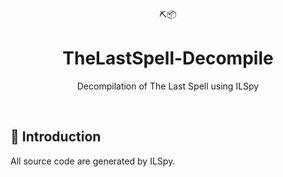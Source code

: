 <div align="center">
  ⛏️📦 
</div>
<h1 align="center">
  TheLastSpell-Decompile
</h1>

<p align="center">
   Decompilation of The Last Spell using ILSpy
</p>

<br />

## 🤸 Introduction

All source code are generated by ILSpy.
